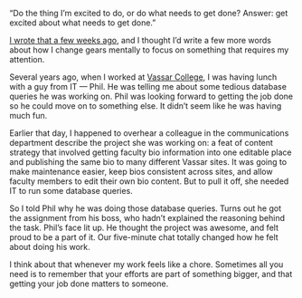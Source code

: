 

“Do the thing I’m excited to do, or do what needs to get done? Answer: get excited about what needs to get
done.”

[I wrote that a few weeks ago](https://alpha.app.net/timbrown/post/3845852), and I thought I’d write a few
more words about how I change gears mentally to focus on something that requires my attention.

Several years ago, when I worked at [Vassar College](http://vassar.edu), I was having lunch with a guy from IT
— Phil. He was telling me about some tedious database queries he was working on. Phil was looking forward to
getting the job done so he could move on to something else. It didn’t seem like he was having much fun.

Earlier that day, I happened to overhear a colleague in the communications department describe the project she
was working on: a feat of content strategy that involved getting faculty bio information into one editable
place and publishing the same bio to many different Vassar sites. It was going to make maintenance easier,
keep bios consistent across sites, and allow faculty members to edit their own bio content. But to pull it
off, she needed IT to run some database queries.

So I told Phil why he was doing those database queries. Turns out he got the assignment from his boss, who
hadn’t explained the reasoning behind the task. Phil’s face lit up. He thought the project was awesome,
and felt proud to be a part of it. Our five-minute chat totally changed how he felt about doing his work.

I think about that whenever my work feels like a chore. Sometimes all you need is to remember that your
efforts are part of something bigger, and that getting your job done matters to someone.
